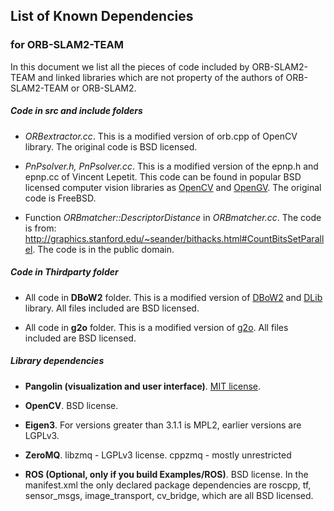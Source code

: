## List of Known Dependencies
### for ORB-SLAM2-TEAM

In this document we list all the pieces of code included by ORB-SLAM2-TEAM and linked libraries which are not property of the authors of ORB-SLAM2-TEAM or ORB-SLAM2.


##### Code in **src** and **include** folders

* *ORBextractor.cc*.
This is a modified version of orb.cpp of OpenCV library. The original code is BSD licensed.

* *PnPsolver.h, PnPsolver.cc*.
This is a modified version of the epnp.h and epnp.cc of Vincent Lepetit. 
This code can be found in popular BSD licensed computer vision libraries as [OpenCV](https://github.com/Itseez/opencv/blob/master/modules/calib3d/src/epnp.cpp) and [OpenGV](https://github.com/laurentkneip/opengv/blob/master/src/absolute_pose/modules/Epnp.cpp). The original code is FreeBSD.

* Function *ORBmatcher::DescriptorDistance* in *ORBmatcher.cc*.
The code is from: http://graphics.stanford.edu/~seander/bithacks.html#CountBitsSetParallel.
The code is in the public domain.

##### Code in Thirdparty folder

* All code in **DBoW2** folder.
This is a modified version of [DBoW2](https://github.com/dorian3d/DBoW2) and [DLib](https://github.com/dorian3d/DLib) library. All files included are BSD licensed.

* All code in **g2o** folder.
This is a modified version of [g2o](https://github.com/RainerKuemmerle/g2o). All files included are BSD licensed.

##### Library dependencies 

* **Pangolin (visualization and user interface)**.
[MIT license](https://en.wikipedia.org/wiki/MIT_License).

* **OpenCV**.
BSD license.

* **Eigen3**.
For versions greater than 3.1.1 is MPL2, earlier versions are LGPLv3.

* **ZeroMQ**.
libzmq - LGPLv3 license.
cppzmq - mostly unrestricted

* **ROS (Optional, only if you build Examples/ROS)**.
BSD license. In the manifest.xml the only declared package dependencies are roscpp, tf, sensor_msgs, image_transport, cv_bridge, which are all BSD licensed.




